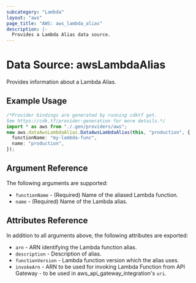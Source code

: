 ```yaml
---
subcategory: "Lambda"
layout: "aws"
page_title: "AWS: aws_lambda_alias"
description: |-
  Provides a Lambda Alias data source.
---
```


# Data Source: awsLambdaAlias

Provides information about a Lambda Alias.

## Example Usage

```typescript
/*Provider bindings are generated by running cdktf get.
See https://cdk.tf/provider-generation for more details.*/
import * as aws from "./.gen/providers/aws";
new aws.dataAwsLambdaAlias.DataAwsLambdaAlias(this, "production", {
  functionName: "my-lambda-func",
  name: "production",
});

```

## Argument Reference

The following arguments are supported:

* `functionName` - (Required) Name of the aliased Lambda function.
* `name` - (Required) Name of the Lambda alias.

## Attributes Reference

In addition to all arguments above, the following attributes are exported:

* `arn` - ARN identifying the Lambda function alias.
* `description` - Description of alias.
* `functionVersion` - Lambda function version which the alias uses.
* `invokeArn` - ARN to be used for invoking Lambda Function from API Gateway - to be used in aws\_api\_gateway\_integration's `uri`.
